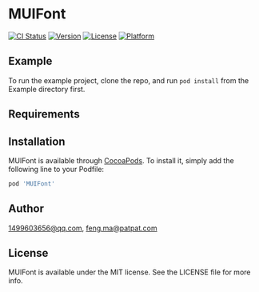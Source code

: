 # MUIFont

[![CI Status](https://img.shields.io/travis/1499603656@qq.com/MUIFont.svg?style=flat)](https://travis-ci.org/1499603656@qq.com/MUIFont)
[![Version](https://img.shields.io/cocoapods/v/MUIFont.svg?style=flat)](https://cocoapods.org/pods/MUIFont)
[![License](https://img.shields.io/cocoapods/l/MUIFont.svg?style=flat)](https://cocoapods.org/pods/MUIFont)
[![Platform](https://img.shields.io/cocoapods/p/MUIFont.svg?style=flat)](https://cocoapods.org/pods/MUIFont)

## Example

To run the example project, clone the repo, and run `pod install` from the Example directory first.

## Requirements

## Installation

MUIFont is available through [CocoaPods](https://cocoapods.org). To install
it, simply add the following line to your Podfile:

```ruby
pod 'MUIFont'
```

## Author

1499603656@qq.com, feng.ma@patpat.com

## License

MUIFont is available under the MIT license. See the LICENSE file for more info.
